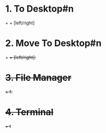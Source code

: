 # 1. To Desktop#n

<C> + <A> + [left/right]

# 2. Move To Desktop#n

<A> + <S> + [left/right]: 

# 3. File Manager

<host> + f: 

# 4. Terminal

<host> + t
